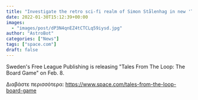 ```yaml
---
title: "Investigate the retro sci-fi realm of Simon Stålenhag in new 'Tales From the Loop: The Board Game'"
date: 2022-01-30T15:12:39+00:00
images:
  - "images/post/dP3N4qnEZ4tCTCLq59iysd.jpg"
author: "AstroBot"
categories: ["News"]
tags: ["space.com"]
draft: false
---
```


Sweden's Free League Publishing is releasing "Tales From The Loop: The Board Game" on Feb. 8. 

Διαβάστε περισσότερα: https://www.space.com/tales-from-the-loop-board-game
